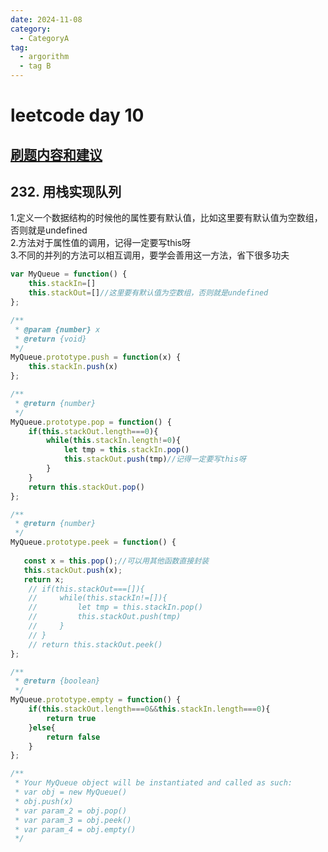 ```yaml
---
date: 2024-11-08
category:
  - CategoryA
tag:
  - argorithm
  - tag B
---
```


# leetcode day 10
## [刷题内容和建议](https://docs.qq.com/doc/DUG1mZ3pib0J0T05T)

## 232. 用栈实现队列

1.定义一个数据结构的时候他的属性要有默认值，比如这里要有默认值为空数组，否则就是undefined  
2.方法对于属性值的调用，记得一定要写this呀  
3.不同的并列的方法可以相互调用，要学会善用这一方法，省下很多功夫  
```javascript
var MyQueue = function() {
    this.stackIn=[]
    this.stackOut=[]//这里要有默认值为空数组，否则就是undefined
};

/** 
 * @param {number} x
 * @return {void}
 */
MyQueue.prototype.push = function(x) {
    this.stackIn.push(x)
};

/**
 * @return {number}
 */
MyQueue.prototype.pop = function() {
    if(this.stackOut.length===0){
        while(this.stackIn.length!=0){
            let tmp = this.stackIn.pop()
            this.stackOut.push(tmp)//记得一定要写this呀
        }
    }
    return this.stackOut.pop()
};

/**
 * @return {number}
 */
MyQueue.prototype.peek = function() {
    
   const x = this.pop();//可以用其他函数直接封装
   this.stackOut.push(x);
   return x;
    // if(this.stackOut===[]){
    //     while(this.stackIn!=[]){
    //         let tmp = this.stackIn.pop()
    //         this.stackOut.push(tmp)
    //     }
    // }
    // return this.stackOut.peek()
};

/**
 * @return {boolean}
 */
MyQueue.prototype.empty = function() {
    if(this.stackOut.length===0&&this.stackIn.length===0){
        return true
    }else{
        return false
    }
};

/** 
 * Your MyQueue object will be instantiated and called as such:
 * var obj = new MyQueue()
 * obj.push(x)
 * var param_2 = obj.pop()
 * var param_3 = obj.peek()
 * var param_4 = obj.empty()
 */
```
